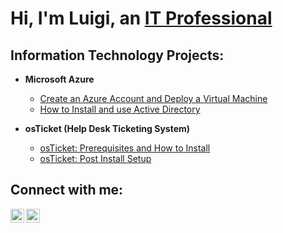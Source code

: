 <h1>Hi, I'm Luigi, an <a href="https://www.linkedin.com/in/karl-luigi-carpio">IT Professional</a></h1>

<h2>Information Technology Projects:</h2>

- <b>Microsoft Azure</b>
  - [Create an Azure Account and Deploy a Virtual Machine](https://github.com/klcarpio/Create-an-Azure-Account-and-Deploy-a-Virtual-Machine)
  - [How to Install and use Active Directory](https://github.com/klcarpio/How-to-setup-Active-Directory-on-an-Azure-VM)

- <b>osTicket (Help Desk Ticketing System)</b>
  - [osTicket: Prerequisites and How to Install](https://github.com/klcarpio/osTicket-Prerequisites-and-How-to-Install)
  - [osTicket: Post Install Setup](https://github.com/klcarpio/osTicket-Post-Install-Setup)

<h2>Connect with me:</h2>

[<img align="left" alt="Josh | LinkedIn" width="22px" src="https://cdn.jsdelivr.net/npm/simple-icons@v3/icons/linkedin.svg" />][linkedin]
[<img align="left" alt="Josh | Instagram" width="22px" src="https://cdn.jsdelivr.net/npm/simple-icons@v3/icons/instagram.svg" />][instagram]

[instagram]: https://www.instagram.com/klcarpio
[linkedin]: https://www.linkedin.com/in/karl-luigi-carpio
